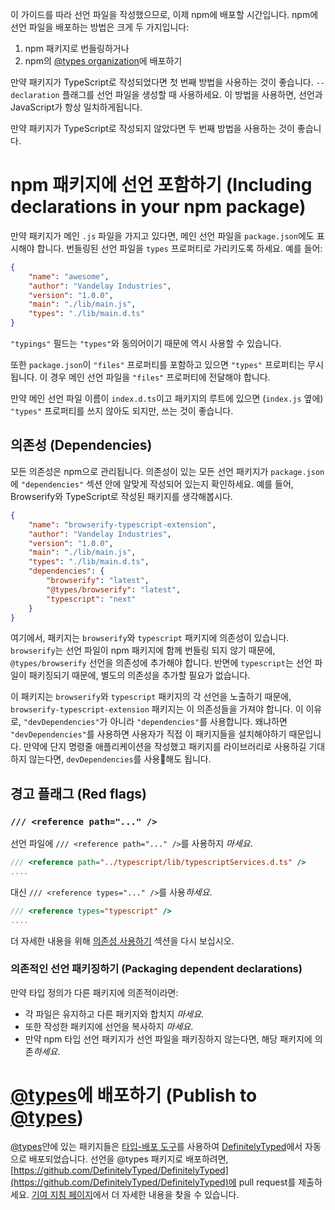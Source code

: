 이 가이드를 따라 선언 파일을 작성했으므로, 이제 npm에 배포할 시간입니다.
npm에 선언 파일을 배포하는 방법은 크게 두 가지입니다:

1. npm 패키지로 번들링하거나
2. npm의 [@types organization](https://www.npmjs.com/~types)에 배포하기

만약 패키지가 TypeScript로 작성되었다면 첫 번째 방법을 사용하는 것이 좋습니다.
`--declaration` 플래그를 선언 파일을 생성할 때 사용하세요.
이 방법을 사용하면, 선언과 JavaScript가 항상 일치하게됩니다.

만약 패키지가 TypeScript로 작성되지 않았다면 두 번째 방법을 사용하는 것이 좋습니다.

# npm 패키지에 선언 포함하기 (Including declarations in your npm package)

만약 패키지가 메인 `.js` 파일을 가지고 있다면, 메인 선언 파일을 `package.json`에도 표시해야 합니다.
번들링된 선언 파일을 `types` 프로퍼티로 가리키도록 하세요.
예를 들어:

```json
{
    "name": "awesome",
    "author": "Vandelay Industries",
    "version": "1.0.0",
    "main": "./lib/main.js",
    "types": "./lib/main.d.ts"
}
```

`"typings"` 필드는 `"types"`와 동의어이기 때문에 역시 사용할 수 있습니다.

또한 `package.json`이 `"files"` 프로퍼티를 포함하고 있으면 `"types"` 프로퍼티는 무시됩니다. 이 경우 메인 선언 파일을 `"files"` 프로퍼티에 전달해야 합니다.

만약 메인 선언 파일 이름이 `index.d.ts`이고 패키지의 루트에 있으면 (`index.js` 옆에) `"types"` 프로퍼티를 쓰지 않아도 되지만, 쓰는 것이 좋습니다.

## 의존성 (Dependencies)

모든 의존성은 npm으로 관리됩니다.
의존성이 있는 모든 선언 패키지가 `package.json`에 `"dependencies"` 섹션 안에 알맞게 작성되어 있는지 확인하세요.
예를 들어, Browserify와 TypeScript로 작성된 패키지를 생각해봅시다.

```json
{
    "name": "browserify-typescript-extension",
    "author": "Vandelay Industries",
    "version": "1.0.0",
    "main": "./lib/main.js",
    "types": "./lib/main.d.ts",
    "dependencies": {
        "browserify": "latest",
        "@types/browserify": "latest",
        "typescript": "next"
    }
}
```

여기에서, 패키지는 `browserify`와 `typescript` 패키지에 의존성이 있습니다.
`browserify`는 선언 파일이 npm 패키지에 함께 번들링 되지 않기 때문에, `@types/browserify` 선언을 의존성에 추가해야 합니다.
반면에 `typescript`는 선언 파일이 패키징되기 때문에, 별도의 의존성을 추가할 필요가 없습니다.

이 패키지는 `browserify`와 `typescript` 패키지의 각 선언을 노출하기 때문에, `browserify-typescript-extension` 패키지는 이 의존성들을 가져야 합니다.
이 이유로, `"devDependencies"`가 아니라 `"dependencies"`를 사용합니다. 왜냐하면 `"devDependencies"`를 사용하면 사용자가 직접 이 패키지들을 설치해야하기 때문입니다.
만약에 단지 명령줄 애플리케이션을 작성했고 패키지를 라이브러리로 사용하길 기대하지 않는다면, `devDependencies`를 사용해도 됩니다.

## 경고 플래그 (Red flags)

### `/// <reference path="..." />`

선언 파일에 `/// <reference path="..." />`를 사용하지 *마세요*.

```ts
/// <reference path="../typescript/lib/typescriptServices.d.ts" />
....
```

대신 `/// <reference types="..." />`를 사용*하세요*.

```ts
/// <reference types="typescript" />
....
```

더 자세한 내용을 위해 [의존성 사용하기](./Library%20Structures.md#consuming-dependencies) 섹션을 다시 보십시오.

### 의존적인 선언 패키징하기 (Packaging dependent declarations)

만약 타입 정의가 다른 패키지에 의존적이라면:

* 각 파일은 유지하고 다른 패키지와 합치지 *마세요*.
* 또한 작성한 패키지에 선언을 복사하지 *마세요*.
* 만약 npm 타입 선언 패키지가 선언 파일을 패키징하지 않는다면, 해당 패키지에 의존*하세요*.

# [@types](https://www.npmjs.com/~types)에 배포하기 (Publish to [@types](https://www.npmjs.com/~types))

[@types](https://www.npmjs.com/~types)안에 있는 패키지들은 [타입-배포 도구](https://github.com/Microsoft/types-publisher)를 사용하여 [DefinitelyTyped](https://github.com/DefinitelyTyped/DefinitelyTyped)에서 자동으로 배포되었습니다.
선언을 @types 패키지로 배포하려면, [https://github.com/DefinitelyTyped/DefinitelyTyped](https://github.com/DefinitelyTyped/DefinitelyTyped)에 pull request를 제출하세요.
[기여 지침 페이지](http://definitelytyped.org/guides/contributing.html)에서 더 자세한 내용을 찾을 수 있습니다.
